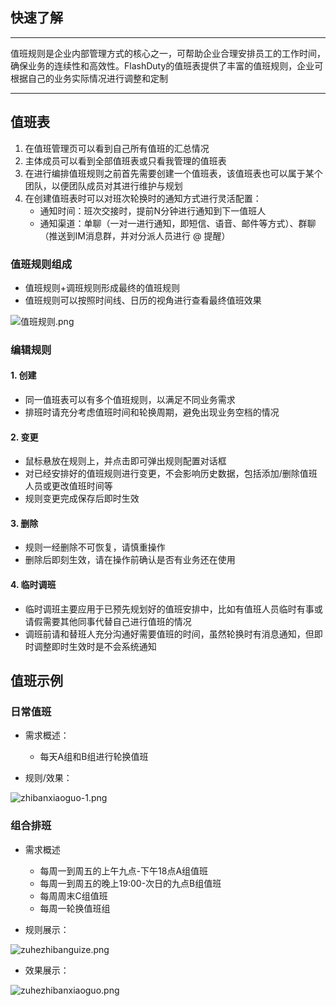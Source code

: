 
## 快速了解
---

值班规则是企业内部管理方式的核心之一，可帮助企业合理安排员工的工作时间，确保业务的连续性和高效性。FlashDuty的值班表提供了丰富的值班规则，企业可根据自己的业务实际情况进行调整和定制

---

## 值班表

1. 在值班管理页可以看到自己所有值班的汇总情况
2. 主体成员可以看到全部值班表或只看我管理的值班表
3. 在进行编排值班规则之前首先需要创建一个值班表，该值班表也可以属于某个团队，以便团队成员对其进行维护与规划
4. 在创建值班表时可以对班次轮换时的通知方式进行灵活配置：    
   - 通知时间：班次交接时，提前N分钟进行通知到下一值班人
   - 通知渠道：单聊（一对一进行通知，即短信、语音、邮件等方式）、群聊（推送到IM消息群，并对分派人员进行 @ 提醒）

### 值班规则组成


- 值班规则+调班规则形成最终的值班规则
- 值班规则可以按照时间线、日历的视角进行查看最终值班效果


![值班规则.png](https://fcpub-1301667576.cos.ap-nanjing.myqcloud.com/flashduty/doc/zhiban.png)

### 编辑规则
#### 1. 创建

- 同一值班表可以有多个值班规则，以满足不同业务需求
- 排班时请充分考虑值班时间和轮换周期，避免出现业务空档的情况
#### 2. 变更

- 鼠标悬放在规则上，并点击即可弹出规则配置对话框
- 对已经安排好的值班规则进行变更，不会影响历史数据，包括添加/删除值班人员或更改值班时间等
- 规则变更完成保存后即时生效

#### 3. 删除

- 规则一经删除不可恢复，请慎重操作
- 删除后即刻生效，请在操作前确认是否有业务还在使用

#### 4. 临时调班
- 临时调班主要应用于已预先规划好的值班安排中，比如有值班人员临时有事或请假需要其他同事代替自己进行值班的情况
- 调班前请和替班人充分沟通好需要值班的时间，虽然轮换时有消息通知，但即时调整即时生效时是不会系统通知


## 值班示例

### 日常值班
- 需求概述：
    - 每天A组和B组进行轮换值班

- 规则/效果：


![zhibanxiaoguo-1.png](https://api.apifox.com/api/v1/projects/4169655/resources/434352/image-preview)

### 组合排班
- 需求概述
    - 每周一到周五的上午九点-下午18点A组值班
    - 每周一到周五的晚上19:00-次日的九点B组值班
    - 每周周末C组值班
    - 每周一轮换值班组

- 规则展示：

![zuhezhibanguize.png](https://api.apifox.com/api/v1/projects/4169655/resources/434364/image-preview)

- 效果展示：

![zuhezhibanxiaoguo.png](https://api.apifox.com/api/v1/projects/4169655/resources/434365/image-preview)



